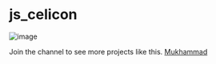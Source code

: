 # js_celicon

![image](https://user-images.githubusercontent.com/77983855/173392717-5714e5c4-38e7-45ca-90f6-84ec919acaaf.png)

Join the channel to see more projects like this. [Mukhammad](https://www.t.me/muhammad_developer)

